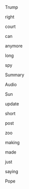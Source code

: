Trump

right

court

can

anymore

long

spy

Summary

Audio

Sun

update

short

post

zoo

making

made

just

saying

Pope